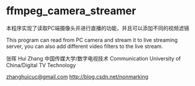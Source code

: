 # ffmpeg_camera_streamer
本程序实现了读取PC端摄像头并进行直播的功能，并且可以添加不同的视频滤镜

This program can read from PC camera and stream it to live streaming server, you can also add different video filters to the live stream.

张晖
Hui Zhang
中国传媒大学/数字电视技术
Communication University of China/Digital TV Technology

zhanghuicuc@gmail.com
http://blog.csdn.net/nonmarking
